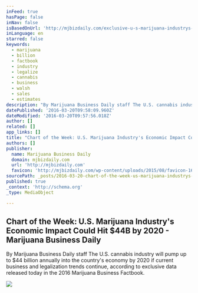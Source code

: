 ```yaml
---
inFeed: true
hasPage: false
inNav: false
isBasedOnUrl: 'http://mjbizdaily.com/exclusive-u-s-marijuana-industrys-economic-impact-hit-44b-2020/'
inLanguage: en
starred: false
keywords:
  - marijuana
  - billion
  - factbook
  - industry
  - legalize
  - cannabis
  - business
  - walsh
  - sales
  - estimates
description: "By Marijuana Business Daily staff The U.S. cannabis industry will pump up to $44 billion annually into the country's economy by 2020 if current business and legalization trends continue, according to exclusive data released today in the 2016 Marijuana Business Factbook."
datePublished: '2016-03-20T09:58:09.960Z'
dateModified: '2016-03-20T09:57:56.018Z'
author: []
related: []
app_links: []
title: "Chart of the Week: U.S. Marijuana Industry's Economic Impact Could Hit $44B by 2020 - Marijuana Business Daily"
authors: []
publisher:
  name: Marijuana Business Daily
  domain: mjbizdaily.com
  url: 'http://mjbizdaily.com'
  favicon: 'http://mjbizdaily.com/wp-content/uploads/2015/08/favicon-16x16.png'
sourcePath: _posts/2016-03-20-chart-of-the-week-us-marijuana-industrys-economic-impact.md
published: true
_context: 'http://schema.org'
_type: MediaObject

---
```

<article style=""><h1>Chart of the Week: U.S. Marijuana Industry's Economic Impact Could Hit $44B by 2020 - Marijuana Business Daily</h1><p>By Marijuana Business Daily staff The U.S. cannabis industry will pump up to $44 billion annually into the country's economy by 2020 if current business and legalization trends continue, according to exclusive data released today in the 2016 Marijuana Business Factbook.</p><img src="https://s3-us-west-2.amazonaws.com/the-grid-img/p/ecea353b42f3f00e2fd37895f6e19b7cb3da9af9.png" /></article>